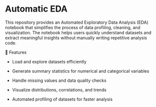 # Automatic EDA

This repository provides an Automated Exploratory Data Analysis (EDA) notebook that simplifies the process of data profiling, cleaning, and visualization. The notebook helps users quickly understand datasets and extract meaningful insights without manually writing repetitive analysis code.

🚀 Features

* Load and explore datasets efficiently

* Generate summary statistics for numerical and categorical variables

* Handle missing values and data quality checks

* Visualize distributions, correlations, and trends

* Automated profiling of datasets for faster analysis
